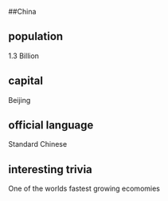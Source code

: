 ##China
## population
1.3 Billion

## capital
Beijing
 
## official language
Standard Chinese

## interesting trivia
One of the worlds fastest growing ecomomies
